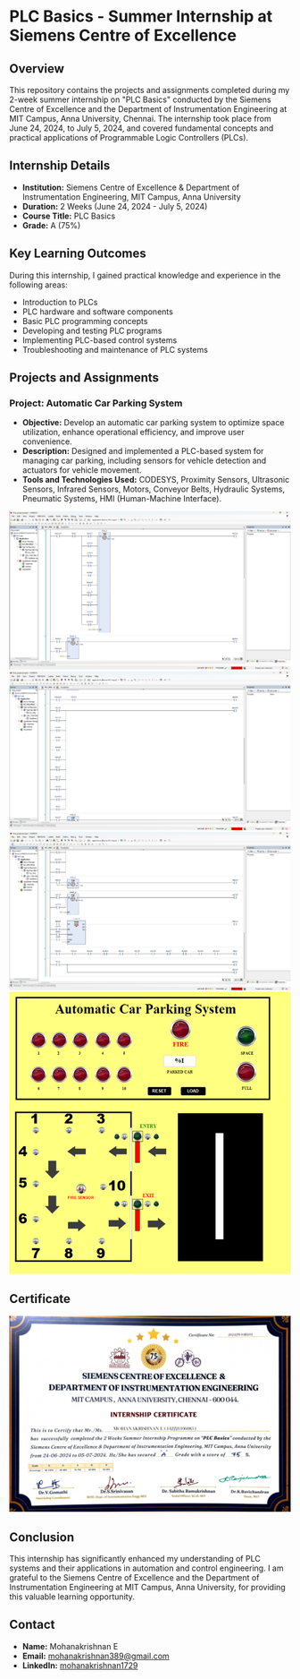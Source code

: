 # PLC Basics - Summer Internship at Siemens Centre of Excellence

## Overview
This repository contains the projects and assignments completed during my 2-week summer internship on "PLC Basics" conducted by the Siemens Centre of Excellence and the Department of Instrumentation Engineering at MIT Campus, Anna University, Chennai. The internship took place from June 24, 2024, to July 5, 2024, and covered fundamental concepts and practical applications of Programmable Logic Controllers (PLCs).

## Internship Details
- **Institution:** Siemens Centre of Excellence & Department of Instrumentation Engineering, MIT Campus, Anna University
- **Duration:** 2 Weeks (June 24, 2024 - July 5, 2024)
- **Course Title:** PLC Basics
- **Grade:** A (75%)

## Key Learning Outcomes
During this internship, I gained practical knowledge and experience in the following areas:
- Introduction to PLCs
- PLC hardware and software components
- Basic PLC programming concepts
- Developing and testing PLC programs
- Implementing PLC-based control systems
- Troubleshooting and maintenance of PLC systems

## Projects and Assignments

### Project: Automatic Car Parking System
- **Objective:** Develop an automatic car parking system to optimize space utilization, enhance operational efficiency, and improve user convenience.
- **Description:** Designed and implemented a PLC-based system for managing car parking, including sensors for vehicle detection and actuators for vehicle movement.
- **Tools and Technologies Used:** CODESYS, Proximity Sensors, Ultrasonic Sensors, Infrared Sensors, Motors, Conveyor Belts, Hydraulic Systems, Pneumatic Systems, HMI (Human-Machine Interface).

![1](https://github.com/mohanakrishnan1729/SCoE-MIT_2Weeks_Internship_Learning/blob/09e299fccaed20452d06d6339dd214cfe4a8ac37/Project_Work/Screenshots/Screenshot%202024-07-04%20195135.png)
![2](https://github.com/mohanakrishnan1729/SCoE-MIT_2Weeks_Internship_Learning/blob/09e299fccaed20452d06d6339dd214cfe4a8ac37/Project_Work/Screenshots/Screenshot%202024-07-04%20195321.png)
![3](https://github.com/mohanakrishnan1729/SCoE-MIT_2Weeks_Internship_Learning/blob/09e299fccaed20452d06d6339dd214cfe4a8ac37/Project_Work/Screenshots/Screenshot%202024-07-04%20195345.png)
![4](https://github.com/mohanakrishnan1729/SCoE-MIT_2Weeks_Internship_Learning/blob/09e299fccaed20452d06d6339dd214cfe4a8ac37/Project_Work/Screenshots/Screenshot%202024-07-04%20114132.png)

## Certificate

![Internship Certificate](Intern_Certificate/mit_internship.jpeg)

## Conclusion
This internship has significantly enhanced my understanding of PLC systems and their applications in automation and control engineering. I am grateful to the Siemens Centre of Excellence and the Department of Instrumentation Engineering at MIT Campus, Anna University, for providing this valuable learning opportunity.

## Contact
- **Name:** Mohanakrishnan E
- **Email:** mohanakrishnan389@gmail.com
- **LinkedIn:** [mohanakrishnan1729](https://www.linkedin.com/in/mohanakrishnan1729/)


